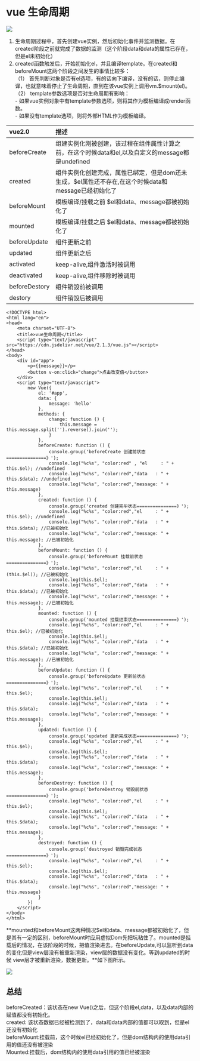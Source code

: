 # vue 生命周期

![](imgs/生命周期图.png)
1. 生命周期过程中，首先创建vue实例，然后初始化事件并监测数据。在created阶段之前就完成了数据的监测（这个阶段data和data的属性已存在，但是el未初始化）  
2. created函数触发后，开始初始化el，并且编译template。在created和beforeMount这两个阶段之间发生的事情比较多：  
	（1） 首先判断对象是否有el选项，有的话向下编译，没有的话，则停止编译，也就意味着停止了生命周期，直到在该vue实例上调用vm.$mount(el)。  
	（2） template参数选项是否对生命周期有影响：  
		- 如果vue实例对象中有template参数选项，则将其作为模板编译成render函数。  
		- 如果没有template选项，则将外部HTML作为模板编译。  
    
		

vue2.0 | 描述 
:--- | :---   
beforeCreate | 组建实例化刚被创建，该过程在组件属性计算之前，在这个时候data和el,以及自定义的message都是undefined
created  | 组件实例化创建完成，属性已绑定，但是dom还未生成，$el属性还不存在,在这个时候data和message已经初始化了
beforeMount | 模板编译/挂载之前 $el和data、message都被初始化了
mounted | 模板编译/挂载之后 $el和data、message都被初始化了
beforeUpdate | 组件更新之前
updated | 组件更新之后
activated | keep-alive,组件激活时被调用
deactivated | keep-alive,组件移除时被调用
beforeDestory | 组件销毁前被调用
destory | 组件销毁后被调用

```
<!DOCTYPE html>
<html lang="en">
<head>
	<meta charset="UTF-8">
	<title>vue生命周期</title>
	<script type="text/javascript" src="https://cdn.jsdelivr.net/vue/2.1.3/vue.js"></script>
</head>
<body>
	<div id="app">
		<p>{{message}}</p>
		<button v-on:click="change">点击改变值</button>
	</div>
	<script type="text/javascript">
		new Vue({
			el: '#app',
			data: {
				message: 'hello'
			},
			methods: {
				change: function () {
					this.message = this.message.split('').reverse().join('');
				}
			},
			beforeCreate: function () {
	            console.group('beforeCreate 创建前状态===============》');
	            console.log("%c%s", "color:red" , "el     : " + this.$el); //undefined
	            console.log("%c%s", "color:red","data   : " + this.$data); //undefined 
	            console.log("%c%s", "color:red","message: " + this.message)  
        	},
        	created: function () {
            	console.group('created 创建完毕状态===============》');
            	console.log("%c%s", "color:red","el     : " + this.$el); //undefined
                console.log("%c%s", "color:red","data   : " + this.$data); //已被初始化 
                console.log("%c%s", "color:red","message: " + this.message); //已被初始化
	        },
	        beforeMount: function () {
	            console.group('beforeMount 挂载前状态===============》');
	            console.log("%c%s", "color:red","el     : " + (this.$el)); //已被初始化
	            console.log(this.$el);
	            console.log("%c%s", "color:red","data   : " + this.$data); //已被初始化  
	            console.log("%c%s", "color:red","message: " + this.message); //已被初始化  
	        },
         	mounted: function () {
            	console.group('mounted 挂载结束状态===============》');
            	console.log("%c%s", "color:red","el     : " + this.$el); //已被初始化
            	console.log(this.$el);    
                console.log("%c%s", "color:red","data   : " + this.$data); //已被初始化
                console.log("%c%s", "color:red","message: " + this.message); //已被初始化 
        	},
        	beforeUpdate: function () {
            	console.group('beforeUpdate 更新前状态===============》');
            	console.log("%c%s", "color:red","el     : " + this.$el);
            	console.log(this.$el);   
               	console.log("%c%s", "color:red","data   : " + this.$data); 
               	console.log("%c%s", "color:red","message: " + this.message); 
        	},
        	updated: function () {
            	console.group('updated 更新完成状态===============》');
           		console.log("%c%s", "color:red","el     : " + this.$el);
            	console.log(this.$el); 
               	console.log("%c%s", "color:red","data   : " + this.$data); 
               	console.log("%c%s", "color:red","message: " + this.message); 
        	},
        	beforeDestroy: function () {
            	console.group('beforeDestroy 销毁前状态===============》');
            	console.log("%c%s", "color:red","el     : " + this.$el);
            	console.log(this.$el);    
               	console.log("%c%s", "color:red","data   : " + this.$data); 
               	console.log("%c%s", "color:red","message: " + this.message); 
        	},
        	destroyed: function () {
            	console.group('destroyed 销毁完成状态===============》');
            	console.log("%c%s", "color:red","el     : " + this.$el);
            	console.log(this.$el);  
               	console.log("%c%s", "color:red","data   : " + this.$data); 
               	console.log("%c%s", "color:red","message: " + this.message)
        	}
		})
	</script>
</body>
</html>
```

**mounted和beforeMount这两种情况$el和data、message都被初始化了，但是其有一定的区别，beforeMount时应用虚拟Dom先把坑粘住了。mounted是挂载后的情况，在该阶段的时候，把值渲染进去。在beforeUpdate,可以监听到data的变化但是view层没有被重新渲染，view层的数据没有变化。等到updated的时候 view层才被重新渲染，数据更新。**如下图所示。

![](imgs/vue.png)
## 总结
beforeCreated：该状态在new Vue()之后，但这个阶段el,data，以及data内部的赋值都没有初始化。  
created: 该状态数据已经被检测到了，data和data内部的值都可以取到，但是el还没有初始化  
beforeMount:挂载前，这个时候el已经初始化了，但是dom结构内的使用data引用的值还没有被渲染  
Mounted:挂载后，dom结构内的使用data引用的值已经被渲染  





